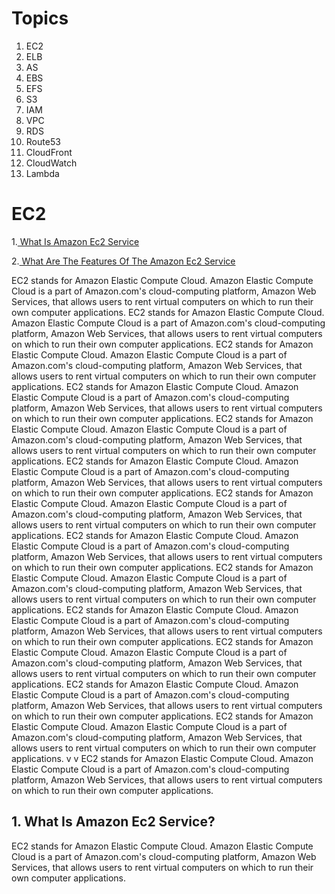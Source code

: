 # Topics

1. EC2
2. ELB
3. AS
4. EBS
5. EFS
6. S3
7. IAM
8. VPC
9. RDS
10. Route53
11. CloudFront
12. CloudWatch
13. Lambda

# EC2

1.[ What Is Amazon Ec2 Service ](https://github.com/000deepak/markdown/blob/master/test.md#-1.-What-Is-Amazon-Ec2-Service)

2.[ What Are The Features Of The Amazon Ec2 Service ](https://github.com/000deepak/AWS/blob/master/aws/1.EC2.md#features-of-ec2)


EC2 stands for Amazon Elastic Compute Cloud.
Amazon Elastic Compute Cloud is a part of Amazon.com's cloud-computing 
platform, Amazon Web Services, that allows users to rent virtual computers on which 
to run their own computer applications.
EC2 stands for Amazon Elastic Compute Cloud.
Amazon Elastic Compute Cloud is a part of Amazon.com's cloud-computing 
platform, Amazon Web Services, that allows users to rent virtual computers on which 
to run their own computer applications.
EC2 stands for Amazon Elastic Compute Cloud.
Amazon Elastic Compute Cloud is a part of Amazon.com's cloud-computing 
platform, Amazon Web Services, that allows users to rent virtual computers on which 
to run their own computer applications.
EC2 stands for Amazon Elastic Compute Cloud.
Amazon Elastic Compute Cloud is a part of Amazon.com's cloud-computing 
platform, Amazon Web Services, that allows users to rent virtual computers on which 
to run their own computer applications.
EC2 stands for Amazon Elastic Compute Cloud.
Amazon Elastic Compute Cloud is a part of Amazon.com's cloud-computing 
platform, Amazon Web Services, that allows users to rent virtual computers on which 
to run their own computer applications.
EC2 stands for Amazon Elastic Compute Cloud.
Amazon Elastic Compute Cloud is a part of Amazon.com's cloud-computing 
platform, Amazon Web Services, that allows users to rent virtual computers on which 
to run their own computer applications.
EC2 stands for Amazon Elastic Compute Cloud.
Amazon Elastic Compute Cloud is a part of Amazon.com's cloud-computing 
platform, Amazon Web Services, that allows users to rent virtual computers on which 
to run their own computer applications.
EC2 stands for Amazon Elastic Compute Cloud.
Amazon Elastic Compute Cloud is a part of Amazon.com's cloud-computing 
platform, Amazon Web Services, that allows users to rent virtual computers on which 
to run their own computer applications.
EC2 stands for Amazon Elastic Compute Cloud.
Amazon Elastic Compute Cloud is a part of Amazon.com's cloud-computing 
platform, Amazon Web Services, that allows users to rent virtual computers on which 
to run their own computer applications.
EC2 stands for Amazon Elastic Compute Cloud.
Amazon Elastic Compute Cloud is a part of Amazon.com's cloud-computing 
platform, Amazon Web Services, that allows users to rent virtual computers on which 
to run their own computer applications.
EC2 stands for Amazon Elastic Compute Cloud.
Amazon Elastic Compute Cloud is a part of Amazon.com's cloud-computing 
platform, Amazon Web Services, that allows users to rent virtual computers on which 
to run their own computer applications.
EC2 stands for Amazon Elastic Compute Cloud.
Amazon Elastic Compute Cloud is a part of Amazon.com's cloud-computing 
platform, Amazon Web Services, that allows users to rent virtual computers on which 
to run their own computer applications.
EC2 stands for Amazon Elastic Compute Cloud.
Amazon Elastic Compute Cloud is a part of Amazon.com's cloud-computing 
platform, Amazon Web Services, that allows users to rent virtual computers on which 
to run their own computer applications.
v
v
EC2 stands for Amazon Elastic Compute Cloud.
Amazon Elastic Compute Cloud is a part of Amazon.com's cloud-computing 
platform, Amazon Web Services, that allows users to rent virtual computers on which 
to run their own computer applications.

## 1. What Is Amazon Ec2 Service?

EC2 stands for Amazon Elastic Compute Cloud.
Amazon Elastic Compute Cloud is a part of Amazon.com's cloud-computing 
platform, Amazon Web Services, that allows users to rent virtual computers on which 
to run their own computer applications.
